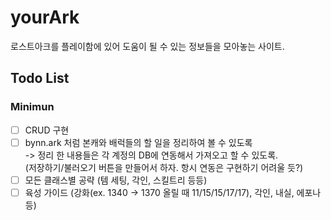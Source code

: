 # yourArk

로스트아크를 플레이함에 있어 도움이 될 수 있는 정보들을 모아놓는 사이트.

## Todo List

### Minimun

- [ ] CRUD 구현
- [ ] bynn.ark 처럼 본캐와 배럭들의 할 일을 정리하여 볼 수 있도록  
      -> 정리 한 내용들은 각 계정의 DB에 연동해서 가져오고 할 수 있도록.  
      (저장하기/불러오기 버튼을 만들어서 하자. 항시 연동은 구현하기 어려울 듯?)
- [ ] 모든 클래스별 공략 (템 세팅, 각인, 스킬트리 등등)
- [ ] 육성 가이드 (강화(ex. 1340 -> 1370 올릴 때 11/15/15/17/17), 각인, 내실, 에포나 등)
